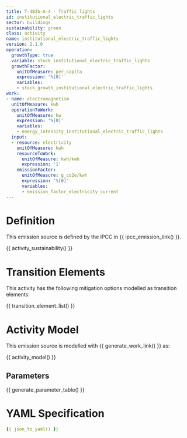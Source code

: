 ```yaml
---
title: T-4B2b-A-4 - Traffic lights
id: institutional_electric_traffic_lights
sector: buildings
sustainability: green
class: activity
name: institutional_electric_traffic_lights
version: 2.1.0
operation:
  growthType: true
  variable: stock_institutional_electric_traffic_lights
  growthFactor:
    unitOfMeasure: per_capita
    expression: '%[0]'
    variables:
    - stock_growth_institutional_electric_traffic_lights
work:
- name: electromagnetism
  unitOfMeasure: kwh
  operationToWork:
    unitOfMeasure: kw
    expression: '%[0]'
    variables:
    - energy_intensity_institutional_electric_traffic_lights
  input:
  - resource: electricity
    unitOfMeasure: kwh
    resourceToWork:
      unitOfMeasure: kwh/kwh
      expression: '1'
    emissionFactor:
      unitOfMeasure: g_co2e/kwh
      expression: '%[0]'
      variables:
      - emission_factor_electricity_current
---
```

# Definition
This emission source is defined by the IPCC in {{ ipcc_emission_link() }}.


{{ activity_sustainability() }}

# Transition Elements

This activity has the following mitigation options modelled as transition elements:

{{ transition_element_list() }}

# Activity Model
This emission source is modelled with {{ generate_work_link() }} as:

{{ activity_model() }}

## Parameters

{{ generate_parameter_table() }}

# YAML Specification

```yaml
{{ json_to_yaml() }}
```
